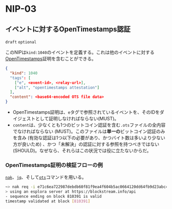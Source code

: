 NIP-03
======

イベントに対するOpenTimestamps認証
--------------------------------------

`draft` `optional`

このNIPは`kind:1040`のイベントを定義する。これは他のイベントに対する[OpenTimestamps](https://opentimestamps.org/)証明を含むことができる。

```json
{
  "kind": 1040
  "tags": [
    ["e", <event-id>, <relay-url>],
    ["alt", "opentimestamps attestation"]
  ],
  "content": <base64-encoded OTS file data>
}
```

- OpenTimestamps証明は、`e`タグで参照されているイベントを、そのIDをダイジェストとして証明しなければならない(MUST)。
- `content`は、少なくとも1つのビットコイン認証を含む`.ots`ファイルの全内容でなければならない (MUST)。このファイルは**単一の**ビットコイン認証のみを含み (有効な認証は1つ以下の必要があり、かつバイト数は多いより少ない方が良いため) 、かつ「未解決」の認証に対する参照を持つべきではない(SHOULD)。なぜなら、それらはこの状況では役に立たないからだ。

### OpenTimestamps証明の検証フローの例

[`nak`](https://github.com/fiatjaf/nak)、[`jq`](https://jqlang.github.io/jq/)、そして[`ots`](https://github.com/fiatjaf/ots)コマンドを用いる。

```bash
~> nak req -i e71c6ea722987debdb60f81f9ea4f604b5ac0664120dd64fb9d23abc4ec7c323 wss://nostr-pub.wellorder.net | jq -r .content | ots verify
> using an esplora server at https://blockstream.info/api
- sequence ending on block 810391 is valid
timestamp validated at block [810391]
```
